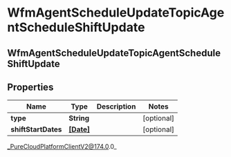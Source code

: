 # WfmAgentScheduleUpdateTopicAgentScheduleShiftUpdate

## WfmAgentScheduleUpdateTopicAgentScheduleShiftUpdate

## Properties

|Name | Type | Description | Notes|
|------------ | ------------- | ------------- | -------------|
| **type** | **String** |  | [optional] |
| **shiftStartDates** | [**[Date]**]([Date]) |  | [optional] |



_PureCloudPlatformClientV2@174.0.0_
